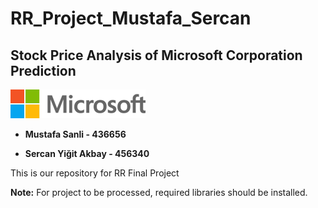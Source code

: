 # RR_Project_Mustafa_Sercan

## Stock Price Analysis of Microsoft Corporation Prediction

![](microsoft.png)



* **Mustafa Sanli - 436656**

* **Sercan Yiğit Akbay - 456340**



This is our repository for RR Final Project

**Note:** For project to be processed, required libraries should be installed.
